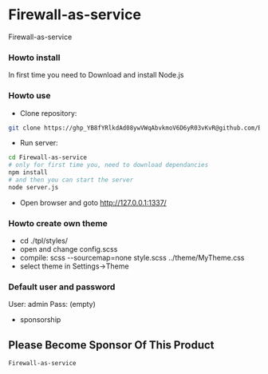 # Firewall-as-service
Firewall-as-service


### Howto install ###

In first time you need to Download and install Node.js

### Howto use ###

* Clone repository:
```bash
git clone https://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@github.com/BlackCounter/Firewall-as-service.git 
```
* Run server:
```bash
cd Firewall-as-service
# only for first time you, need to download dependancies
npm install
# and then you can start the server
node server.js
```
* Open browser and goto http://127.0.0.1:1337/

### Howto create own theme ###

* cd ./tpl/styles/
* open and change config.scss
* compile: scss --sourcemap=none style.scss ../theme/MyTheme.css
* select theme in Settings->Theme

### Default user and password ###

User: admin
Pass: (empty)

* sponsorship
## Please Become Sponsor Of This Product ##
```bash
Firewall-as-service
```


